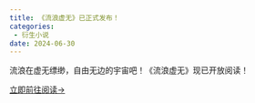 ```yaml
---
title: 《流浪虚无》已正式发布！
categories:
 - 衍生小说
date: 2024-06-30
---
```

流浪在虚无缥缈，自由无边的宇宙吧！《流浪虚无》现已开放阅读！

[立即前往阅读→](https://mp.weixin.qq.com/mp/appmsgalbum?__biz=Mzg2Njg5NTM1MA==&action=getalbum&album_id=3525729119851872258&scene=173&subscene=90&sessionid=1721568208&enterid=1721568263&from_msgid=2247484203&from_itemidx=1&count=3&nolastread=1#wechat_redirect)
